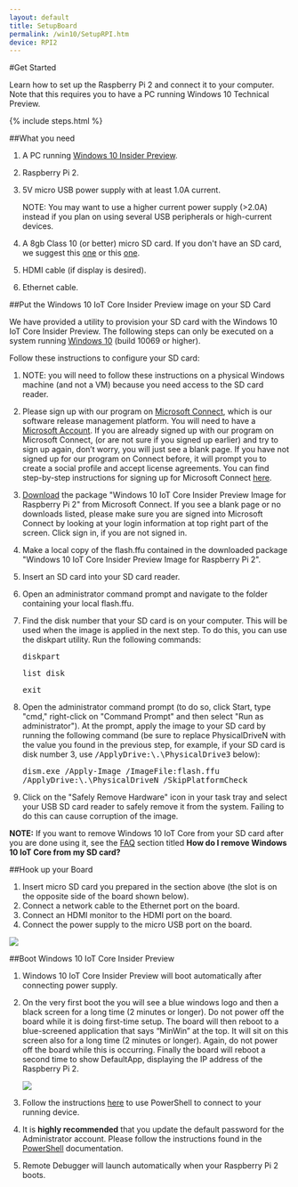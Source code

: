 ```yaml
---
layout: default
title: SetupBoard
permalink: /win10/SetupRPI.htm
device: RPI2
---
```


#Get Started

Learn how to set up the Raspberry Pi 2 and connect it to your computer. Note that this requires you to have a PC running Windows 10 Technical Preview.

{% include steps.html %}

##What you need

1. A PC running [Windows 10 Insider Preview](http://insider.windows.com).
2. Raspberry Pi 2.
3. 5V micro USB power supply with at least 1.0A current.

   NOTE: You may want to use a higher current power supply (>2.0A) instead if you plan on using several USB peripherals or high-current devices.
4. A 8gb Class 10 (or better) micro SD card.
If you don't have an SD card, we suggest this [one](http://www.amazon.com/gp/product/B00IVPU786) or this [one](href="http://www.amazon.com/SanDisk-Ultra-Micro-SDHC-16GB/dp/9966573445).
5. HDMI cable (if display is desired).
6. Ethernet cable.

##Put the Windows 10 IoT Core Insider Preview image on your SD Card

We have provided a utility to provision your SD card with the Windows 10 IoT Core Insider Preview.  The following steps can only be executed on a system running <a href="https://insider.windows.com">Windows 10</a> (build 10069 or higher).

Follow these instructions to configure your SD card:

1. NOTE: you will need to follow these instructions on a physical Windows machine (and not a VM) because you need access to the SD card reader.
2. Please sign up with our program on [Microsoft Connect](https://connect.microsoft.com/windowsembeddediot/SelfNomination.aspx?ProgramID=8558), which is our software release management platform. You will need to have a [Microsoft Account](http://www.microsoft.com/en-us/account/default.aspx). If you are already signed up with our program on Microsoft Connect, (or are not sure if you signed up earlier) and try to sign up again, don’t worry, you will just see a blank page. If you have not signed up for our program on Connect before, it will prompt you to create a social profile and accept license agreements. You can find step-by-step instructions for signing up for Microsoft Connect [here](http://ms-iot.github.io/content/SigninMSConnect.htm).
3. [Download](http://connect.microsoft.com/windowsembeddedIoT/Downloads/DownloadDetails.aspx?DownloadID=57782) the package "Windows 10 IoT Core Insider Preview Image for Raspberry Pi 2" from Microsoft Connect. If you see a blank page or no downloads listed, please make sure you are signed into Microsoft Connect by looking at your login information at top right part of the screen. Click sign in, if you are not signed in.
4. Make a local copy of the flash.ffu contained in the downloaded package "Windows 10 IoT Core Insider Preview Image for Raspberry Pi 2".
5. Insert an SD card into your SD card reader.
6. Open an administrator command prompt and navigate to the folder containing your local flash.ffu.
7. Find the disk number that your SD card is on your computer.  This will be used when the image is applied in the next step.  To do this, you can use the diskpart utility.  Run the following commands:

   <kbd>diskpart</kbd>

   <kbd>list disk</kbd>

   <kbd>exit</kbd>

8. Open the administrator command prompt (to do so, click Start, type "cmd," right-click on "Command Prompt" and then select "Run as administrator"). At the prompt, apply the image to your SD card by running the following command (be sure to replace PhysicalDriveN with the value you found in the previous step, for example, if your SD card is disk number 3, use <kbd>/ApplyDrive:\\.\PhysicalDrive3</kbd> below):

   <kbd>dism.exe /Apply-Image /ImageFile:<fullpath>flash.ffu /ApplyDrive:\\.\PhysicalDriveN /SkipPlatformCheck</fullpath></kbd>

9. Click on the "Safely Remove Hardware" icon in your task tray and select your USB SD card reader to safely remove it from the system.  Failing to do this can cause corruption of the image.

**NOTE:** If you want to remove Windows 10 IoT Core from your SD card after you are done using it, see the [FAQ]({{site.baseurl}}/FAQs.htm) section titled **How do I remove Windows 10 IoT Core from my SD card?**


##Hook up your Board

1. Insert micro SD card you prepared in the section above (the slot is on the opposite side of the board shown below).
2. Connect a network cable to the Ethernet port on the board.
3. Connect an HDMI monitor to the HDMI port on the board.
4. Connect the power supply to the micro USB port on the board.

<img class="device-images" src="{{site.baseurl}}/images/rpi2.png">


##Boot Windows 10 IoT Core Insider Preview

1. Windows 10 IoT Core Insider Preview will boot automatically after connecting power supply.
2. On the very first boot the you will see a blue windows logo and then a black screen for a long time (2 minutes or longer).  Do not power off the board while it is doing first-time setup.  The board will then reboot to a blue-screened application that says “MinWin” at the top.  It will sit on this screen also for a long time (2 minutes or longer).  Again, do not power off the board while this is occurring.  Finally the board will reboot a second time to show DefaultApp, displaying the IP address of the Raspberry Pi 2.

   <img class="device-images" src="{{site.baseurl}}/images/DefaultAppRpi2.png">

3. Follow the instructions [here]({{site.baseurl}}/win10/samples/PowerShell.htm) to use PowerShell to connect to your running device.
4. It is **highly recommended** that you update the default password for the Administrator account. Please follow the instructions found in the [PowerShell]({{site.baseurl}}/win10/samples/PowerShell.htm) documentation.
5. Remote Debugger will launch automatically when your Raspberry Pi 2 boots. 
